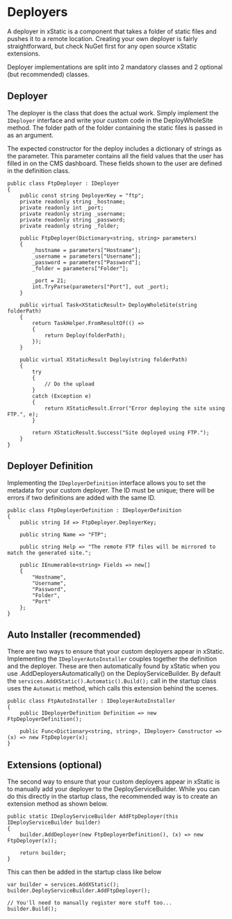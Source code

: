 # Deployers

A deployer in xStatic is a component that takes a folder of static files and pushes it to a remote location. Creating your own deployer is fairly straightforward, but check NuGet first for any open source xStatic extensions.

Deployer implementations are split into 2 mandatory classes and 2 optional (but recommended) classes.

## Deployer

The deployer is the class that does the actual work. Simply implement the `IDeployer` interface and write your custom code in the DeployWholeSite method. The folder path of the folder containing the static files is passed in as an argument. 

The expected constructor for the deploy includes a dictionary of strings as the parameter. This parameter contains all the field values that the user has filled in on the CMS dashboard. These fields shown to the user are defined in the definition class.

```
public class FtpDeployer : IDeployer
{
    public const string DeployerKey = "ftp";
    private readonly string _hostname;
    private readonly int _port;
    private readonly string _username;
    private readonly string _password;
    private readonly string _folder;

    public FtpDeployer(Dictionary<string, string> parameters)
    {
        _hostname = parameters["Hostname"];
        _username = parameters["Username"];
        _password = parameters["Password"];
        _folder = parameters["Folder"];

        _port = 21;
        int.TryParse(parameters["Port"], out _port);
    }

    public virtual Task<XStaticResult> DeployWholeSite(string folderPath)
    {
        return TaskHelper.FromResultOf(() =>
        {
            return Deploy(folderPath);
        });
    }

    public virtual XStaticResult Deploy(string folderPath)
    {
        try
        {
            // Do the upload
        }
        catch (Exception e)
        {
            return XStaticResult.Error("Error deploying the site using FTP.", e);
        }

        return XStaticResult.Success("Site deployed using FTP.");
    }
}
```

## Deployer Definition

Implementing the `IDeployerDefinition` interface allows you to set the metadata for your custom deployer. The ID must be unique; there will be errors if two definitions are added with the same ID.

```
public class FtpDeployerDefinition : IDeployerDefinition
{
    public string Id => FtpDeployer.DeployerKey;

    public string Name => "FTP";

    public string Help => "The remote FTP files will be mirrored to match the generated site.";

    public IEnumerable<string> Fields => new[]
    {
        "Hostname",
        "Username",
        "Password",
        "Folder",
        "Port"
    };
}
```

## Auto Installer (recommended)

There are two ways to ensure that your custom deployers appear in xStatic. Implementing the `IDeployerAutoInstaller` couples together the definition and the deployer. These are then automatically found by xStatic when you use .AddDeployersAutomatically() on the DeployServiceBuilder. By default the `services.AddXStatic().Automatic().Build();` call in the startup class uses the `Automatic` method, which calls this extension behind the scenes.

```
public class FtpAutoInstaller : IDeployerAutoInstaller
{
    public IDeployerDefinition Definition => new FtpDeployerDefinition();

    public Func<Dictionary<string, string>, IDeployer> Constructor => (x) => new FtpDeployer(x);
}
```

## Extensions (optional)

The second way to ensure that your custom deployers appear in xStatic is to manually add your deployer to the DeployServiceBuilder. While you can do this directly in the startup class, the recommended way is to create an extension method as shown below.

```
public static IDeployServiceBuilder AddFtpDeployer(this IDeployServiceBuilder builder)
{
    builder.AddDeployer(new FtpDeployerDefinition(), (x) => new FtpDeployer(x));

    return builder;
}
```

This can then be added in the startup class like below

```
var builder = services.AddXStatic();
builder.DeployServiceBuilder.AddFtpDeployer();

// You'll need to manually register more stuff too...
builder.Build();
```